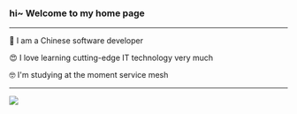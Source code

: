 ### hi~ Welcome to my home page

---

💁 I am a Chinese software developer  

😍 I love learning cutting-edge IT technology very much  
  
🤓 I'm studying at the moment service mesh  

---
![](https://github-readme-stats.vercel.app/api?username=tan-zhuo)
